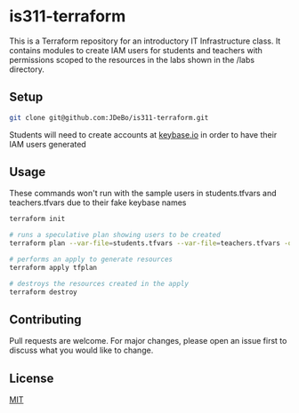 # is311-terraform
This is a Terraform repository for an introductory IT Infrastructure class. It contains modules to create IAM users for students and teachers with permissions scoped to the resources in the labs shown in the /labs directory.


## Setup

```bash
git clone git@github.com:JDeBo/is311-terraform.git
```

Students will need to create accounts at [keybase.io](https://keybase.io) in order to have their IAM users generated

## Usage
These commands won't run with the sample users in students.tfvars and teachers.tfvars due to their fake keybase names

```bash
terraform init 

# runs a speculative plan showing users to be created
terraform plan --var-file=students.tfvars --var-file=teachers.tfvars -out=tfplan

# performs an apply to generate resources
terraform apply tfplan

# destroys the resources created in the apply
terraform destroy
```

## Contributing
Pull requests are welcome. For major changes, please open an issue first to discuss what you would like to change.


## License
[MIT](https://choosealicense.com/licenses/mit/)